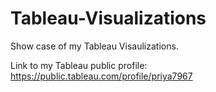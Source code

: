 # Tableau-Visualizations

Show case of my Tableau Visaulizations.

Link to my Tableau public profile: https://public.tableau.com/profile/priya7967
